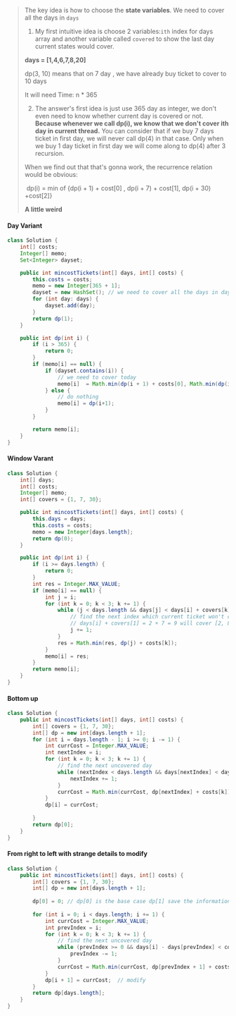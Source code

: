 > The key idea is how to choose the **state variables**. We need to cover all the days in `days`
>
> 1. My first intuitive idea is choose 2 variables:`ith` index for days array and another variable called `covered` to show the last day current states would cover.
>
> **days = [1,4,6,7,8,20]**
>
> dp(3, 10) means that on 7 day , we have already buy ticket to cover to 10 days
>
> It will need Time: n * 365
>
> 
>
> 2. The answer's first idea is just use 365 day as integer, we don't even need to know whether current day is covered or not. **Because whenever we call dp(i), we know that we don't cover ith day in current thread.** You can consider that if we buy 7 days ticket in first day, we will never call dp(4) in that case. Only when we buy 1 day ticket in first day we will come along to dp(4) after 3 recursion.
>
> When we find out that that's gonna work, the recurrence relation would be obvious: 
>
> ​		dp(i) = min of {dp(i + 1) + cost[0] , dp(i + 7) + cost[1], dp(i + 30) +cost[2]}
>
> 
>
> **A little weird**

#### Day Variant

```java
class Solution {
    int[] costs;
    Integer[] memo;
    Set<Integer> dayset;

    public int mincostTickets(int[] days, int[] costs) {
        this.costs = costs;
        memo = new Integer[365 + 1];
        dayset = new HashSet(); // we need to cover all the days in dayset`q1111
        for (int day: days) {
            dayset.add(day);
        }
        return dp(1);
    }

    public int dp(int i) {
        if (i > 365) {
            return 0;
        }
        if (memo[i] == null) {
            if (dayset.contains(i)) {
                // we need to cover today
                memo[i]  = Math.min(dp(i + 1) + costs[0], Math.min(dp(i + 7) + costs[1] ,dp(i+30) + costs[2]));
            } else {
                // do nothing
                memo[i] = dp(i+1);
            }
        }

        return memo[i];
    }
}
```

#### Window Varant

```java
class Solution {
    int[] days;
    int[] costs;
    Integer[] memo;
    int[] covers = {1, 7, 30};

    public int mincostTickets(int[] days, int[] costs) {
        this.days = days;
        this.costs = costs;
        memo = new Integer[days.length];
        return dp(0);
    }

    public int dp(int i) {
        if (i >= days.length) {
            return 0;
        }
        int res = Integer.MAX_VALUE;
        if (memo[i] == null) {
            int j = i;
            for (int k = 0; k < 3; k += 1) {
                while (j < days.length && days[j] < days[i] + covers[k]) {
                    // find the next index which current ticket won't cover
                    // days[i] + covers[1] = 2 + 7 = 9 will cover [2, 8]
                    j += 1;
                }
                res = Math.min(res, dp(j) + costs[k]);
            }
            memo[i] = res;
        }
        return memo[i];
    }
}
```



#### Bottom up

```java
class Solution {
    public int mincostTickets(int[] days, int[] costs) {
        int[] covers = {1, 7, 30};
        int[] dp = new int[days.length + 1];
        for (int i = days.length - 1; i >= 0; i -= 1) {
            int currCost = Integer.MAX_VALUE;
            int nextIndex = i;
            for (int k = 0; k < 3; k += 1) {
                // find the next uncovered day
                while (nextIndex < days.length && days[nextIndex] < days[i] + covers[k]) {
                    nextIndex += 1;
                }
                currCost = Math.min(currCost, dp[nextIndex] + costs[k]);
            }
            dp[i] = currCost;
            
        }
        return dp[0];
    }
}
```

#### From right to left with strange details to modify

```java
class Solution {
    public int mincostTickets(int[] days, int[] costs) {
        int[] covers = {1, 7, 30};
        int[] dp = new int[days.length + 1];
        
        dp[0] = 0; // dp[0] is the base case dp[1] save the information for days[0]
        
        for (int i = 0; i < days.length; i += 1) {
            int currCost = Integer.MAX_VALUE;
            int prevIndex = i;
            for (int k = 0; k < 3; k += 1) {
                // find the next uncovered day
                while (prevIndex >= 0 && days[i] - days[prevIndex] < covers[k]) {
                    prevIndex -= 1;
                }
                currCost = Math.min(currCost, dp[prevIndex + 1] + costs[k]); // modity
            }
            dp[i + 1] = currCost;  // modify          
        }
        return dp[days.length];
    }
}
```

